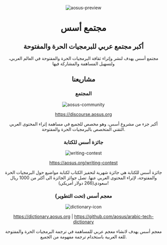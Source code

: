 <div align="center">

![aosus-preview](https://aosus.org/wp-content/uploads/2022/07/aosus-preview.jpg)

# مجتمع أسس

## أكبر مجتمع عربي للبرمجيات الحرة والمفتوحة


مجتمع أسس يهدف لنشر وإثراء ثقافة البرمجيات الحرة والمفتوحة في العالم العربي، ولتسهيل المساهمة والمشاركة فيها

## مشاريعنا
### المجتمع
![aosus-community](https://aosus.org/wp-content/uploads/2021/09/fav-150x150.png.webp)

https://discourse.aosus.org

أكبر جزء من مشروع أسس، وهو مخصص للجميع في مساهمة إثراء المحتوى العربي التقني المتخصص بالبرمجيات الحرة والمفتوحة.


### جائزة أسس للكتابة
![writing-contest](https://aosus.org/wp-content/uploads/2021/10/writing-contest-300x240.png.webp)

https://aosus.org/writing-contest

جائزة أسس للكتابة هي جائزة شهرية لتحفيز الكتاب لكتابة مواضيع حول البرمجيات الحرة والمفتوحة، لإثراء المحتوى العربي عنها.
تصل جوائز الجائزة الى أكثر من 1000 ريال سعودي(266 دولار امريكي)!

### معجم أسس (تحت التطوير)
![dictionary-icon](https://aosus.org/wp-content/uploads/2021/10/Dictionary-icon-white-263x300.png)

https://dictionary.aosus.org | https://github.com/aosus/arabic-tech-dictionary

معجم أسس يهدف لانشاء معجم عربي للمساهمة في ترجمة البرمجيات الحرة والمفتوحة للغة العربية باستخدام ترجمة مفهومة من الجميع.

</div>
